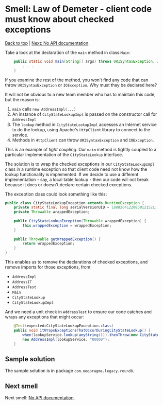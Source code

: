 # Smell: Law of Demeter - client code must know about checked exceptions

[Back to top](notes.md) | [Next: No API documentation](notes-api-documentation.md)

Take a look at the declaration of the ```main``` method in class ```Main```:

```java
	public static void main(String[] args) throws URISyntaxException, IOException {
	    . . .
	}    
```

If you examine the rest of the method, you won't find any code that can throw ```URISyntaxException``` or ```IOException```. Why must they be declared here?

It will not be obvious to a new team member who has to maintain this code, but the reason is:

1. ```main``` calls ```new AddressImpl(...)```
2. An instance of ```CityStateLookupImpl``` is passed on the constructor call for ```AddressImpl```
3. The ```lookup``` method in ```CityStateLookupImpl``` accesses an Internet service to do the lookup, using Apache's ```HttpClient``` library to connect to the service.
4. Methods in ```HttpClient``` can throw ```URISyntaxException``` and ```IOException```.

This is an example of _tight coupling_. Our ```main``` method is tightly coupled to a particular implementation of the ```CityStateLookup``` interface. 

The solution is to wrap the checked exceptions in our ```CityStateLookupImpl``` class in a runtime exception so that client code need not know how the lookup functionality is implemented. If we decide to use a different implementation - say, a local table lookup - then our code will not break because it does or doesn't declare certain checked exceptions.

The exception class could look something like this:

```java
public class CityStateLookupException extends RuntimeException {
	private static final long serialVersionUID = 1888264122085012152L;
	private Throwable wrappedException;
	
	public CityStateLookupException(Throwable wrappedException) {
		this.wrappedException = wrappedException;
	}
	
	public Throwable getWrappedException() {
		return wrappedException;
	}
}
```

This enables us to remove the declarations of checked exceptions, and remove imports for those exceptions, from:

- ```AddressImpl```
- ```AddressIT```
- ```AddressTest```
- ```Main```
- ```CityStateLookup```
- ```CityStateLookupImpl```

And we need a unit check in ```AddressTest``` to ensure our code catches and wraps any exceptions that might occur:

```java
	@Test(expected=CityStateLookupException.class)
	public void itWrapsExceptionsThatOccurDuringCityStateLookup() {
		when(lookupService.lookup(anyString())).thenThrow(new CityStateLookupException(new Exception()));
		new AddressImpl(lookupService, "00000");
	}
```

## Sample solution

The sample solution is in package ```com.neopragma.legacy.round8```.

## Next smell

Next smell: [No API documentation](notes-api-documentation.md).
